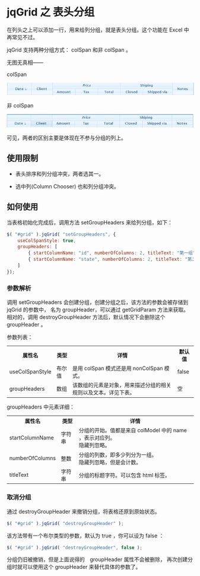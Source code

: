 # jqGrid 之 表头分组

在列头之上可以添加一行，用来给列分组，就是表头分组。这个功能在 Excel 中再常见不过。

jqGrid 支持两种分组方式： colSpan 和非 colSpan 。

无图无真相——

colSpan

![colSpan](images/colSpan.png)

非 colSpan

![非 colSpan](images/noColSpan.png)

可见，两者的区别主要是体现在不参与分组的列上。

## 使用限制

* 表头排序和列分组冲突，两者选其一。

* 选中列(Column Chooser) 也和列分组冲突。


## 如何使用

当表格初始化完成后，调用方法 setGroupHeaders 来给列分组，如下：

```js
$( "#grid" ).jqGrid( "setGroupHeaders", {
    useColSpanStyle: true, 
    groupHeaders: [
        { startColumnName: "id", numberOfColumns: 2, titleText: "第一组" },
        { startColumnName: "state", numberOfColumns: 2, titleText: "第二组" }
    ]
});
```

### 参数解析

调用 setGroupHeaders 会创建分组，创建分组之后，该方法的参数会被存储到 jqGrid 的参数中，
名为 groupHeader，可以通过 getGridParam 方法来获取。
相对的，调用 destroyGroupHeader 方法后，默认情况下会删除这个 groupHeader 。

参数列表：

<table>
    <tr>
        <th>属性名</th>
        <th>类型</th>
        <th>详情</th>
        <th>默认值</th>
    </tr>
    <tr>
        <td>useColSpanStyle</td>
        <td>布尔值</td>
        <td>是用 colSpan 模式还是用 nonColSpan 模式。</td>
        <td>false</td>
    </tr>
    <tr>
        <td>groupHeaders</td>
        <td>数组</td>
        <td>该数组的元素是对象，用来描述分组的相关规则以及文本。详见下表。</td>
        <td>空</td>
    </tr>
</table>

groupHeaders 中元素详细：
<table>
    <tr>
        <th>属性名</th>
        <th>类型</th>
        <th>详情</th>
    </tr>
    <tr>
        <td>startColumnName</td>
        <td>字符串</td>
        <td>
            分组的开始。值都是来自 colModel 中的 name ，表示对应列。<br />
            隐藏列忽略。
        </td>
    </tr>
    <tr>
        <td>numberOfColumns</td>
        <td>整数</td>
        <td>
            分组的列数，即多少列分为一组。 <br />
            隐藏列忽略，但是会计数。
        </td>
    </tr>
    <tr>
        <td>titleText</td>
        <td>字符串</td>
        <td>分组的标题字符。可以包含 html 标签。</td>
    </tr>
</table>


### 取消分组

通过 destroyGroupHeader 来撤销分组，将表格还原到原始状态。

```js
$( "#grid" ).jqGrid( "destroyGroupHeader" );
```

该方法带有一个布尔类型的参数，默认为 true ，你可以设为 false ：

```js
$( "#grid" ).jqGrid( "destroyGroupHeader", false );
```

分组仍旧被撤销，但是上面说得的　groupHeader 属性不会被删除，
再次创建分组时就可以使用这个 groupHeader 来替代具体的参数了。

